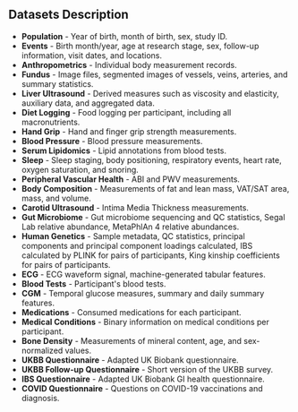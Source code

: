 ## Datasets Description

* **Population** - Year of birth, month of birth, sex, study ID.
* **Events** - Birth month/year, age at research stage, sex, follow-up information, visit dates, and locations.
* **Anthropometrics** - Individual body measurement records.
* **Fundus** - Image files, segmented images of vessels, veins, arteries, and summary statistics.
* **Liver Ultrasound** - Derived measures such as viscosity and elasticity, auxiliary data, and aggregated data.
* **Diet Logging** - Food logging per participant, including all macronutrients.
* **Hand Grip** - Hand and finger grip strength measurements.
* **Blood Pressure** - Blood pressure measurements.
* **Serum Lipidomics** - Lipid annotations from blood tests.
* **Sleep** - Sleep staging, body positioning, respiratory events, heart rate, oxygen saturation, and snoring.
* **Peripheral Vascular Health** - ABI and PWV measurements.
* **Body Composition** - Measurements of fat and lean mass, VAT/SAT area, mass, and volume.
* **Carotid Ultrasound** - Intima Media Thickness measurements.
* **Gut Microbiome** - Gut microbiome sequencing and QC statistics, Segal Lab relative abundance, MetaPhlAn 4 relative abundances.
* **Human Genetics** - Sample metadata, QC statistics, principal components and principal component loadings calculated, IBS calculated by PLINK for pairs of participants, King kinship coefficients for pairs of participants.
* **ECG** - ECG waveform signal, machine-generated tabular features.
* **Blood Tests** - Participant's blood tests.
* **CGM** - Temporal glucose measures, summary and daily summary features.
* **Medications** - Consumed medications for each participant.
* **Medical Conditions** - Binary information on medical conditions per participant.
* **Bone Density** - Measurements of mineral content, age, and sex-normalized values.
* **UKBB Questionnaire** - Adapted UK Biobank questionnaire.
* **UKBB Follow-up Questionnaire** - Short version of the UKBB survey.
* **IBS Questionnaire** - Adapted UK Biobank GI health questionnaire.
* **COVID Questionnaire** - Questions on COVID-19 vaccinations and diagnosis.
